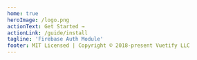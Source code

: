 ```yaml
---
home: true
heroImage: /logo.png
actionText: Get Started →
actionLink: /guide/install
tagline: 'Firebase Auth Module'
footer: MIT Licensed | Copyright © 2018-present Vuetify LLC
---
```

